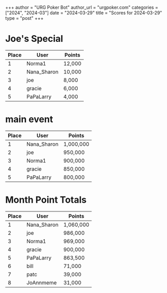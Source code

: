 +++
author = "URG Poker Bot"
author_url = "urgpoker.com"
categories = ["2024", "2024-03"]
date = "2024-03-29"
title = "Scores for 2024-03-29"
type = "post"
+++
# Joe's Special

| Place | User | Points |
|-------|------|--------|
| 1 | Norma1 | 12,000 |
| 2 | Nana_Sharon | 10,000 |
| 3 | joe | 8,000 |
| 4 | gracie | 6,000 |
| 5 | PaPaLarry | 4,000 |

# main event

| Place | User | Points |
|-------|------|--------|
| 1 | Nana_Sharon | 1,000,000 |
| 2 | joe | 950,000 |
| 3 | Norma1 | 900,000 |
| 4 | gracie | 850,000 |
| 5 | PaPaLarry | 800,000 |

# Month Point Totals

| Place | User | Points |
|-------|------|--------|
| 1 | Nana_Sharon | 1,060,000 |
| 2 | joe | 986,000 |
| 3 | Norma1 | 969,000 |
| 4 | gracie | 900,000 |
| 5 | PaPaLarry | 863,500 |
| 6 | bill | 71,000 |
| 7 | patc | 39,000 |
| 8 | JoAnnmeme | 31,000 |
